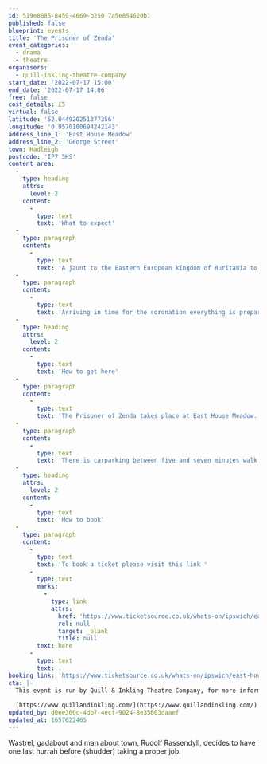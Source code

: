```yaml
---
id: 519e8085-8459-4669-b250-7a5e854620b1
published: false
blueprint: events
title: 'The Prisoner of Zenda'
event_categories:
  - drama
  - theatre
organisers:
  - quill-inkling-theatre-company
start_date: '2022-07-17 15:00'
end_date: '2022-07-17 14:06'
free: false
cost_details: £5
virtual: false
latitude: '52.044920251377356'
longitude: '0.9570100694242143'
address_line_1: 'East House Meadow'
address_line_2: 'George Street'
town: Hadleigh
postcode: 'IP7 5HS'
content_area:
  -
    type: heading
    attrs:
      level: 2
    content:
      -
        type: text
        text: 'What to expect'
  -
    type: paragraph
    content:
      -
        type: text
        text: 'A jaunt to the Eastern European kingdom of Ruritania to take in the coronation of their new King, Rudolf Elphberg, seems just the ticket (especially as family legend insists that one of his ancestors was scandalously very familiar with the one of the previous Kings!)'
  -
    type: paragraph
    content:
      -
        type: text
        text: 'Arriving in time for the coronation everything is prepared and several people even mistake Rudolf for their soon to be monarch, but things quickly take a serious turn when the real King is kidnapped in the first stage of a coup. All seems doomed...unless someone who looks the part could step in…'
  -
    type: heading
    attrs:
      level: 2
    content:
      -
        type: text
        text: 'How to get here'
  -
    type: paragraph
    content:
      -
        type: text
        text: 'The Prisoner of Zenda takes place at East House Meadow.'
  -
    type: paragraph
    content:
      -
        type: text
        text: 'There is carparking between five and seven minutes walk from the venue. There is a small amount of parking outside of the venue'
  -
    type: heading
    attrs:
      level: 2
    content:
      -
        type: text
        text: 'How to book'
  -
    type: paragraph
    content:
      -
        type: text
        text: 'To book a ticket please visit this link '
      -
        type: text
        marks:
          -
            type: link
            attrs:
              href: 'https://www.ticketsource.co.uk/whats-on/ipswich/east-house-meadow/the-prisoner-of-zenda/2022-07-17/15:00/t-ojlprkd'
              rel: null
              target: _blank
              title: null
        text: here
      -
        type: text
        text: .
booking_link: 'https://www.ticketsource.co.uk/whats-on/ipswich/east-house-meadow/the-prisoner-of-zenda/2022-07-17/15:00/t-ojlprkd'
cta: |-
  This event is run by Quill & Inkling Theatre Company, for more information please get in touch via:
    
  [https://www.quillandinkling.com/](https://www.quillandinkling.com/)
updated_by: d0ee360c-4db7-4ecf-9024-8e35603daaef
updated_at: 1657622465
---
```

Wastrel, gadabout and man about town, Rudolf Rassendyll, decides to have one last hurrah before (shudder) taking a proper job.